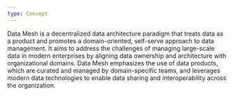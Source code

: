 ```yaml
---
type: Concept
---
```


Data Mesh is a decentralized data architecture paradigm that treats data as a product and promotes a domain-oriented, self-serve approach to data management. It aims to address the challenges of managing large-scale data in modern enterprises by aligning data ownership and architecture with organizational domains. Data Mesh emphasizes the use of data products, which are curated and managed by domain-specific teams, and leverages modern data technologies to enable data sharing and interoperability across the organization.